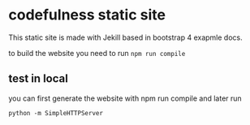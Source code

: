 # codefulness static site
This static site is made with Jekill
based in bootstrap 4 exapmle docs.

to build the website
you need to run `npm run compile`

## test in local
you can first generate the website with npm run compile
and later run
```
python -m SimpleHTTPServer
```
